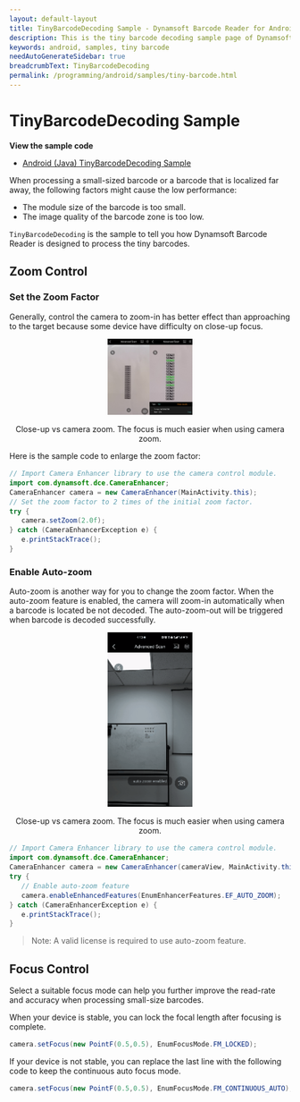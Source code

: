 ```yaml
---
layout: default-layout
title: TinyBarcodeDecoding Sample - Dynamsoft Barcode Reader for Android
description: This is the tiny barcode decoding sample page of Dynamsoft Barcode Reader for Android SDK.
keywords: android, samples, tiny barcode
needAutoGenerateSidebar: true
breadcrumbText: TinyBarcodeDecoding
permalink: /programming/android/samples/tiny-barcode.html
---
```


# TinyBarcodeDecoding Sample

**View the sample code**

- <a href="https://github.com/Dynamsoft/barcode-reader-mobile-samples/tree/main/android/UseCase/TinyBarcodeDecoding" target="_blank">Android (Java) TinyBarcodeDecoding Sample</a>


When processing a small-sized barcode or a barcode that is localized far away, the following factors might cause the low performance:

- The module size of the barcode is too small.
- The image quality of the barcode zone is too low.

`TinyBarcodeDecoding` is the sample to tell you how Dynamsoft Barcode Reader is designed to process the tiny barcodes.

## Zoom Control

### Set the Zoom Factor

Generally, control the camera to zoom-in has better effect than approaching to the target because some device have difficulty on close-up focus.

<div align="center">
    <p><img src="../../assets/close-vs-zoom.png" width="30%" alt="close-vs-zoom"></p>
    <p>Close-up vs camera zoom. The focus is much easier when using camera zoom.</p>
</div>

Here is the sample code to enlarge the zoom factor:

```java
// Import Camera Enhancer library to use the camera control module.
import com.dynamsoft.dce.CameraEnhancer;
CameraEnhancer camera = new CameraEnhancer(MainActivity.this);
// Set the zoom factor to 2 times of the initial zoom factor.
try {
   camera.setZoom(2.0f);
} catch (CameraEnhancerException e) {
   e.printStackTrace();
}
```

### Enable Auto-zoom

Auto-zoom is another way for you to change the zoom factor. When the auto-zoom feature is enabled, the camera will zoom-in automatically when a barcode is located be not decoded. The auto-zoom-out will be triggered when barcode is decoded successfully.

<div align="center">
    <p><img src="../../assets/auto-zoom.gif" width="30%" alt="auto-zoom"></p>
    <p>Close-up vs camera zoom. The focus is much easier when using camera zoom.</p>
</div>

```java
// Import Camera Enhancer library to use the camera control module.
import com.dynamsoft.dce.CameraEnhancer;
CameraEnhancer camera = new CameraEnhancer(cameraView, MainActivity.this);
try {
   // Enable auto-zoom feature
   camera.enableEnhancedFeatures(EnumEnhancerFeatures.EF_AUTO_ZOOM);
} catch (CameraEnhancerException e) {
   e.printStackTrace();
}
```

> Note: A valid license is required to use auto-zoom feature.

## Focus Control

Select a suitable focus mode can help you further improve the read-rate and accuracy when processing small-size barcodes.

When your device is stable, you can lock the focal length after focusing is complete.

```java
camera.setFocus(new PointF(0.5,0.5), EnumFocusMode.FM_LOCKED);
```

If your device is not stable, you can replace the last line with the following code to keep the continuous auto focus mode.

```java
camera.setFocus(new PointF(0.5,0.5), EnumFocusMode.FM_CONTINUOUS_AUTO);
```


